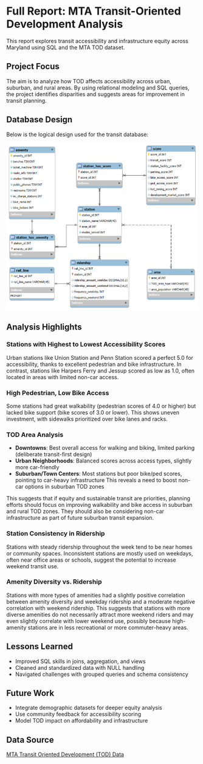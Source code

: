 # Full Report: MTA Transit-Oriented Development Analysis

This report explores transit accessibility and infrastructure equity across Maryland using SQL and the MTA TOD dataset.

## Project Focus

The aim is to analyze how TOD affects accessibility across urban, suburban, and rural areas. By using relational modeling and SQL queries, the project identifies disparities and suggests areas for improvement in transit planning.

## Database Design
Below is the logical design used for the transit database:

![ERD Diagram](mta_transit_erd.png)

## Analysis Highlights

### Stations with Highest to Lowest Accessibility Scores
Urban stations like Union Station and Penn Station scored a perfect 5.0 for accessibility, thanks to excellent pedestrian and bike infrastructure. In contrast, stations like Harpers Ferry and Jessup scored as low as 1.0, often located in areas with limited non-car access.

### High Pedestrian, Low Bike Access
Some stations had great walkability (pedestrian scores of 4.0 or higher) but lacked bike support (bike scores of 3.0 or lower). This shows uneven investment, with sidewalks prioritized over bike lanes and racks.

### TOD Area Analysis
- **Downtowns**: Best overall access for walking and biking, limited parking (deliberate transit-first design)
- **Urban Neighborhoods**: Balanced scores across access types, slightly more car-friendly
- **Suburban/Town Centers**: Most stations but poor bike/ped scores, pointing to car-heavy infrastructure
This reveals a need to boost non-car options in suburban TOD zones

This suggests that if equity and sustainable transit are priorities, planning efforts should focus on improving walkability and bike access in suburban and rural TOD zones. They should also be considering non-car infrastructure as part of future suburban transit expansion.

### Station Consistency in Ridership
Stations with steady ridership throughout the week tend to be near homes or community spaces. Inconsistent stations are mostly used on weekdays, often near office areas or schools, suggest the potential to increase weekend transit use.

### Amenity Diversity vs. Ridership
Stations with more types of amenities had a slightly positive correlation between amenity diversity and weekday ridership and a moderate negative correlation with weekend ridership. This suggests that stations with more diverse amenities do not necessarily attract more weekend riders and may even slightly correlate with lower weekend use, possibly because high-amenity stations are in less recreational or more commuter-heavy areas. 

## Lessons Learned

- Improved SQL skills in joins, aggregation, and views
- Cleaned and standardized data with NULL handling
- Navigated challenges with grouped queries and schema consistency

## Future Work

- Integrate demographic datasets for deeper equity analysis
- Use community feedback for accessibility scoring
- Model TOD impact on affordability and infrastructure

## Data Source

[MTA Transit Oriented Development (TOD) Data](https://opendata.maryland.gov/Transportation/MTA-Transit-Oriented-Development-TOD-Data/cqt2-ypem/about_data)
